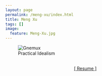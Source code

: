 ```yaml
---
layout: page
permalink: /meng-xu/index.html
title: Meng Xu
tags: []
image:
  feature: Meng-Xu.jpg
---
```

<figure>
  <img src="https://avatars2.githubusercontent.com/u/4099577?v=3&amp;s=200" alt="Gnemux">
  <figcaption>Practical Idealism</figcaption>
</figure>

<br>

<center>
    <a href="http://xumeng.me/resume">[ Resume ]</a>
</center>
